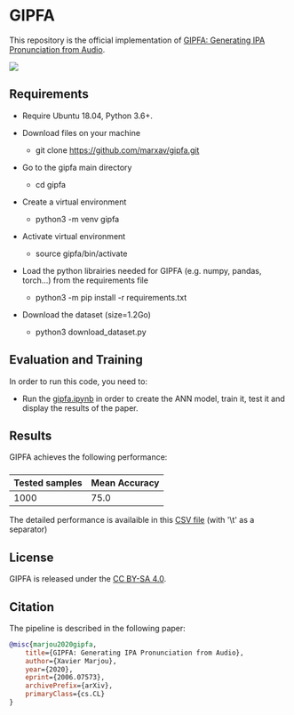 # GIPFA

This repository is the official implementation of [GIPFA: Generating IPA Pronunciation from Audio](https://arxiv.org/abs/2006.07573).

![](gipfa.png?raw=true)

## Requirements

* Require Ubuntu 18.04, Python 3.6+.

* Download files on your machine
  * git clone https://github.com/marxav/gipfa.git

* Go to the gipfa main directory
  * cd gipfa

* Create a virtual environment
  * python3 -m venv gipfa

* Activate virtual environment
  * source gipfa/bin/activate

* Load the python librairies needed for GIPFA (e.g. numpy, pandas, torch...) from the requirements file
  * python3 -m pip install -r requirements.txt
  
* Download the dataset (size=1.2Go)
  * python3 download_dataset.py

## Evaluation and Training

In order to run this code, you need to:
* Run the [gipfa.ipynb](gipfa.ipynb) in order to create the ANN model, train it, test it and display the results of the paper.

## Results

GIPFA achieves the following performance:

### 

| Tested samples | Mean Accuracy |
| -------------- | ------------- |   
|     1000       |     75.0      | 

The detailed performance is availaible in this [CSV file](https://fonétik.fr/fr_wiktionary_excerpt_results.csv) (with '\t' as a separator)

## License

GIPFA is released under the [CC BY-SA 4.0](https://creativecommons.org/licenses/by-sa/4.0/).

## Citation
The pipeline is described in the following paper:
```bibtex
@misc{marjou2020gipfa,
    title={GIPFA: Generating IPA Pronunciation from Audio},
    author={Xavier Marjou},
    year={2020},
    eprint={2006.07573},
    archivePrefix={arXiv},
    primaryClass={cs.CL}
}
```
